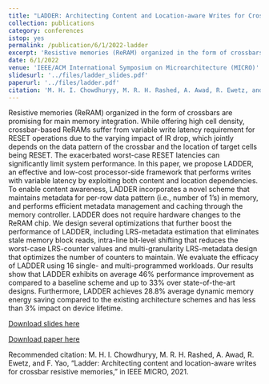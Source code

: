 ```yaml
---
title: "LADDER: Architecting Content and Location-aware Writes for Crossbar Resistive Memories"
collection: publications
category: conferences
istop: yes
permalink: /publication/6/1/2022-ladder
excerpt: 'Resistive memories (ReRAM) organized in the form of crossbars are promising for main memory integration. While offering high cell density, crossbar-based ReRAMs suffer from variable write latency requirement for RESET operations due to the varying impact of IR drop, which jointly depends on the data pattern of the crossbar and the location of target cells being RESET. The exacerbated worst-case RESET latencies can significantly limit system performance. In this paper, we propose LADDER, an ...'
date: 6/1/2022
venue: 'IEEE/ACM International Symposium on Microarchitecture (MICRO)'
slidesurl: '../files/ladder_slides.pdf'
paperurl: '../files/ladder.pdf'
citation: 'M. H. I. Chowdhuryy, M. R. H. Rashed, A. Awad, R. Ewetz, and F. Yao, “Ladder: Architecting content and location-aware writes for crossbar resistive memories,” in IEEE MICRO, 2021.'
---
```

Resistive memories (ReRAM) organized in the form of crossbars are promising for main memory integration. While offering high cell density, crossbar-based ReRAMs suffer from variable write latency requirement for RESET operations due to the varying impact of IR drop, which jointly depends on the data pattern of the crossbar and the location of target cells being RESET. The exacerbated worst-case RESET latencies can significantly limit system performance. In this paper, we propose LADDER, an effective and low-cost processor-side framework that performs writes with variable latency by exploiting both content and location dependencies. To enable content awareness, LADDER incorporates a novel scheme that maintains metadata for per-row data pattern (i.e., number of 1’s) in memory, and performs efficient metadata management and caching through the memory controller. LADDER does not require hardware changes to the ReRAM chip. We design several optimizations that further boost the performance of LADDER, including LRS-metadata estimation that eliminates stale memory block reads, intra-line bit-level shifting that reduces the worst-case LRS-counter values and multi-granularity LRS-metadata design that optimizes the number of counters to maintain. We evaluate the efficacy of LADDER using 16 single- and multi-programmed workloads. Our results show that LADDER exhibits on average 46% performance improvement as compared to a baseline scheme and up to 33% over state-of-the-art designs. Furthermore, LADDER achieves 28.8% average dynamic memory energy saving compared to the existing architecture schemes and has less than 3% impact on device lifetime.

[Download slides here](../files/ladder_slides.pdf)

[Download paper here](../files/ladder.pdf)

Recommended citation: M. H. I. Chowdhuryy, M. R. H. Rashed, A. Awad, R. Ewetz, and F. Yao, “Ladder: Architecting content and location-aware writes for crossbar resistive memories,” in IEEE MICRO, 2021.